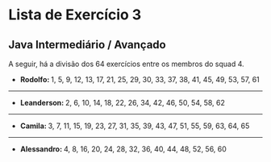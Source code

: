 # Lista de Exercício 3

## Java Intermediário / Avançado

<p align="justify">A seguir, há a divisão dos 64 exercícios entre os membros do squad 4.</p>

- <b>Rodolfo: </b>1, 5, 9, 12, 13, 17, 21, 25, 29, 30, 33, 37, 38, 41, 45, 49, 53, 57, 61 

<hr>

- <b>Leanderson: </b>2, 6, 10, 14, 18, 22, 26, 34, 42, 46, 50, 54, 58, 62

<hr>

- <b>Camila: </b>3, 7, 11, 15, 19, 23, 27, 31, 35, 39, 43, 47, 51, 55, 59, 63, 64, 65

<hr>


- <b>Alessandro: </b>4, 8, 16, 20, 24, 28, 32, 36, 40, 44, 48, 52, 56, 60